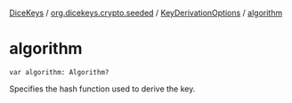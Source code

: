 [DiceKeys](../../index.md) / [org.dicekeys.crypto.seeded](../index.md) / [KeyDerivationOptions](index.md) / [algorithm](./algorithm.md)

# algorithm

`var algorithm: Algorithm?`

Specifies the hash function used to derive the key.

